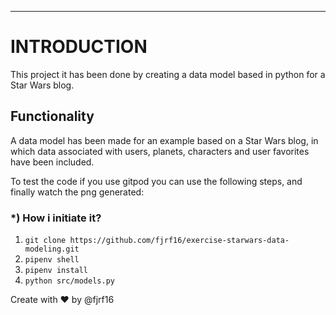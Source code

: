 
---------------------------------------------------------------------------------------------------------
# INTRODUCTION

This project it has been done by creating a data model based in python for a Star Wars blog.

## Functionality

A data model has been made for an example based on a Star Wars blog, in which data associated with users, planets, characters and user favorites have been included.

To test the code if you use gitpod you can use the following steps, and finally watch the png generated:

### *) How i initiate it?

1) `git clone https://github.com/fjrf16/exercise-starwars-data-modeling.git`
2) `pipenv shell`
3) `pipenv install`
4) `python src/models.py`

Create with ❤️ by @fjrf16